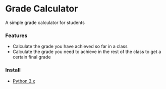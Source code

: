 # Grade Calculator
A simple grade calculator for students
### Features
* Calculate the grade you have achieved so far in a class
* Calculate the grade you need to achieve in the rest of the class to get a certain final grade
### Install
* [Python 3.x](https://www.python.org/downloads/)
